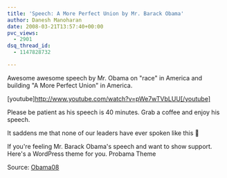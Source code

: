 ```yaml
---
title: 'Speech: A More Perfect Union by Mr. Barack Obama'
author: Danesh Manoharan
date: 2008-03-21T13:57:40+00:00
pvc_views:
  - 2901
dsq_thread_id:
  - 1147828732

---
```

Awesome awesome speech by Mr. Obama on "race" in America and building "A More Perfect Union" in America.

[youtube]http://www.youtube.com/watch?v=pWe7wTVbLUU[/youtube]

Please be patient as his speech is 40 minutes. Grab a coffee and enjoy his speech.

It saddens me that none of our leaders have ever spoken like this 🙁

If you're feeling Mr. Barack Obama's speech and want to show support. Here's a WordPress theme for you. Probama Theme

Source: [Obama08][1]

 [1]: http://my.barackobama.com/page/content/hisownwords/